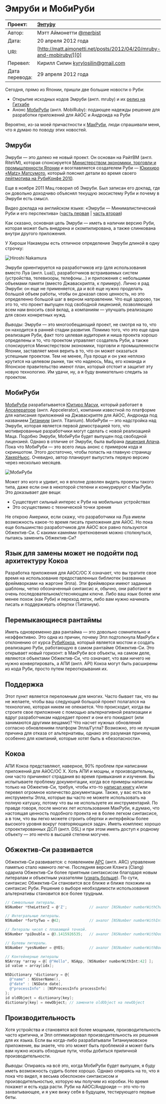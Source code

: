 Эмруби и МобиРуби
=================

| Проект:        | [Энту́ру](https://www.github.com/kyrylo/entooru/)
|:---------------|:-----------------------------------------------------------------
| Автор:         | Мэтт Аймонетти [@merbist][a]
| Дата:          | 20 апреля 2012 года
| URI:           | [http://matt.aimonetti.net/posts/2012/04/20/mruby-and-mobiruby/][0]
| Перевел:       | Кирилл Силин <kyrylosilin@gmail.com>
| Дата перевода: | 29 апреля 2012 года


Сегодня, прямо из Японии, пришли две большие новости о Руби:

* Открытие исходных кодов Эмруби (англ. mruby) и их [релиз на Гитхабе][5]
* Анонс [МобиРуби][6] (англ. MobiRuby): подающее надежды решение для разработки
  приложений для АйОС и Андроида на Руби

Вероятно, из-за моей причастности к [МакРуби][7], люди спрашивали меня, что я думаю
по поводу этих новостей.

Эмруби
------

Эмруби — это далеко не новый проект. Он основан на РайтВМ (англ. RiteVM),
которая спонсируется [Министерством экономики, торговли и промышленности Японии][8]
и возглавляется создателем Руби — [Юкихиро «Matz» Матсумото][4], который пояснил
детали во время своего [лейтмотива на РубиКонфе 2010][9].

Еще в ноябре 2011 Мац говорил об Эмруби. Был записан его доклад, где он довольно
доходчиво объяснял текущую экосистему Руби и почему в Эмруби есть смысл.

Видео доклада на английском языке: «Эмруби — Минималистический Руби и его
перспектива» ([часть первая][01] | [часть вторая][1])

Как сказано, основная цель Эмруби — иметь в наличии версию Руби, которая может
быть внедрена и скомпилирована, а также слинкована внутри другого приложения.

У Хироши Накамуры есть отличное определение Эмруби длиной в одну строчку:

![Hiroshi Nakamura][2]

Эмруби ориентируется на разработчиков игр (для использования вместо Луа
(англ. Lua)), разработчиков встраиваемых систем (устройства, телевизоры,
телефоны…) и приложения с небольшими объемами памяти (вместо Джаваскрипта, к
примеру). Лично я рад Эмруби: он еще не применяется, да и всё еще нужно
проделать большой объем работы, чтобы он доказал свою ценность, но это
определенно большой шаг в верном направлении. Что ещё здорово, так это то, что
проект выпущен под свободной лицензией, позволяющей всем нам вносить свой вклад,
а компаниям — улучшать реализацию для своих конкретных нужд.

_Выводы_: Эмруби — это многообещающий проект, не смотря на то, что он находится
в ранней стадии развития. Помимо того, что это еще одна реализация Руби, факт
того целевая аудитория и ниша проекта хорошо определены и то, что проектом
управляет создатель Руби, а также спонсируется Министерством экономики, торговли
и промышленности Японии, заставляет меня верить в то, что он может оказаться
успешным проектом. Тем не менее, Луа проще и он уже неплохо крутится на целевом
рынке, так что надеюсь, Мац, его команда и Японское правительство имеют план,
который отстоит и защитит эту новую технологию. Им удачи, ну, а я буду
внимательно следить за проектом.

МобиРуби
--------

[МобиРуби][6] разрабатывается [Юитиро Масуи][10], который работает в [Апселераторе][11]
(англ. Appcelerator), компании известной по платформе для написания приложений
на Джаваскрипте для АйОС, Андроида под названием [Титаниум][12] (англ. Titanium).
МобиРуби — это надстройка над Эмруби, которая является первой демострацией того,
что мотивированные разработчики могут сделать с новой реализацией Маца. Подобно
Эмруби, МобиРуби будет выпущен под свободной лицензией. Однако в отличие от
Эмруби, была выбрана [лицензия Апача][13]. Пока что МобиРуби — это всего лишь анонс с
примером кода и скриншотом. Этого достаточно, чтобы попасть на главную страницу
[ХакерНьюс][14]. Очевидно, автор планирует выпустить первую версию через несколько
месяцев.

![МобиРуби][3]

Может это кого и удивит, но я вполне доволен видеть проекты такого типа, даже
если они в некоторой степени и конкурируют с МакРуби. Это доказывает две вещи:

* Существует сильный интерес к Руби на мобильных устройствах
* Это осуществимо с технической точки зрения

Не открою Америки, если скажу, что разработчики на Луа имели возможность
какое-то время писать приложения для АйОС. Но пока еще большинство разработчиков
для АйОС все равно пользуются Обжектив-Си. С какими камнями преткновения можно
столкнуться, пытаясь заменить Обжектив-Си?

Язык для замены может не подойти под архитектуру Кокоа
------------------------------------------------------

Разработка приложения для АйОС/ОС Х означает, что вы тратите свое время на
использование предоставленных библиотек (названных фреймворками на жаргоне
Эпла). Эти фреймворки имеют заданные шаблоны, четко обозначенный синтаксис
и, обычно, они работают в очень последовательном/стесняющем ключе. Либо ваш язык
более или менее похож (как Руби) и переход легок, либо вам нужно начинать писать
и поддерживать обертки (Титаниум).

Перемыкающиеся рантаймы
-----------------------

Иметь одновременно два рантайма — это довольно сомнительно и неэффективно. Это
одна из причин, почему Эпл подтолкнула МакРуби к отклонению от курса [РубиКокоа][15],
который является мостом и создать реализацию Руби, работающую в самом рантайме
Обжектив-Си. Это открывает новый горизонт: в МакРуби все объекты, на самом деле,
являются объектами Обжектив-Си, что означает, что вам ничего не нужно
конвертировать, а АПИ (англ. API) Кокоа могут быть расширены из кода Руби,
просто путем переоткрывания их.

Поддержка
---------

Этот пункт является переломным для многих. Часто бывает так, что вы не желаете,
чтобы ваш следующий большой проект полагался на технологию, которая никем не
опекается. Что происходит, когда вы строите свое приложение с помощью
альтернативной реализации и вдруг разработчикам надоедает проект и они его
покидают (или занимаются другими вещами)? Что насчет нужных обновлений согласно
обновлениям платформ Эпла/Гугла? Возможно, это не лучшая причина для отказа от
альтернативы, однако это разумная причина, особенно для компаний, которые хотят
быть в «безопасности».

Кокоа
-----

АПИ Кокоа представляют, наверное, 90% проблем при написании приложений для
АйОС/ОС Х. Хоть АПИ и мощны, и производительны, они часто причиняют страдания
во время привыкания и изучения. Вы испытываете проблему документации, когда все
примеры написаны только на Обжектив-Си, требуя, чтобы кто-то [написал книгу][16] и/или
перевел огромное количество документации. Также, у вас есть все инструменты
Эпла, которые вы часто не можете использовать на полную катушку, потому что вы
не используете их инструментарий. По правде говоря, после многих лет
использования МакРуби, я думаю, что настоящая ценность подобного проекта не в
более легком синтаксисе, а в том, что вы легко можете строить обертки и
интерфейсы более высокого уровня вокруг повторяющихся задач. Иметь комплекс
хорошо спроектированных ДСЛ (англ. DSL) и при этом иметь доступ к родному
объекту — это нечто в высшей степени могучее.

Обжектив-Си развивается
----------------------

Обжектив-Си развивается: с появлением [АРС][17] (англ. ARC) управление памятью стало
намного легче. Последняя версия Клэнга (Clang) одарила Обжектив-Си более
приятным синтаксисом благодаря новым литералам и объектным указателям ([узнать
больше][18]). По сути, синтаксис Обжектив-Си становится все ближе и ближе похожим на
синтаксис Руби. Решение о выборе необходимости использования альтернативы
становится все более трудным.

``` objective-c
// Символьные литералы.
NSNumber *theLetterZ = @'Z';          // аналог [NSNumber numberWithChar:'Z']

// Интегральные литералы.
NSNumber *fortyTwo = @42;             // аналог [NSNumber numberWithInt:42]

// Литералы чисел с плавающей точкой.
NSNumber *piDouble = @3.1415926535;   // аналог [NSNumber numberWithDouble:3.1415926535]

// Булевы литералы.
NSNumber *yesNumber = @YES;           // аналог [NSNumber numberWithBool:YES]

// Контейнерные литералы
NSArray *array = @[ @"Hello", NSApp, [NSNumber numberWithInt:42] ];
id value = array[idx];

NSDictionary *dictionary = @{
  @"name" : NSUserName(),
  @"date" : [NSDate date],
  @"processInfo" : [NSProcessInfo processInfo]
};
id oldObject = dictionary[key];
dictionary[key] = newObject; // замените oldObject на newObject
```

Производительность
------------------

Хотя устройства и становятся всё более мощными, производительность часто
критична, и Эпл оптимизировал производительность их решения для их языка. Если
вы когда-либо разрабатывали Титаниумовское приложение, вы знаете, что это может
быть проблемой и может быть вам нужно искать обходные пути, чтобы добиться
приличной производительности.

_Выводы_: Опираясь на всё это, когда МобиРуби будет выпущен, я буду иметь
возможность судить более хорошо. Однако опираясь на то, что я пока что видел,
я весьма обеспокоен синтаксисом и производительностью, которую мы получим из
коробки. Но время покажет и есть куда расти. Руби на АйОС/Андроиде — это что-то
захватывающее, и я уже вижу себя в будущем, тестирующего первые беты.

[a]: http://twitter.com/merbist
[0]: http://matt.aimonetti.net/posts/2012/04/20/mruby-and-mobiruby/
[01]: http://youtu.be/n7XRYWclYDY "Часть 1"
[1]: http://youtu.be/sB-IifjyeLI "Часть 2"
[2]: http://img-fotki.yandex.ru/get/6209/98991937.9/0_7646a_3cae4786_orig
[3]: http://img-fotki.yandex.ru/get/9/98991937.9/0_7640d_d0bd2d30_orig
[4]: http://ru.wikipedia.org/wiki/%D0%9C%D0%B0%D1%86%D1%83%D0%BC%D0%BE%D1%82%D0%BE,_%D0%AE%D0%BA%D0%B8%D1%85%D0%B8%D1%80%D0%BE
[5]: https://github.com/mruby/mruby
[6]: http://mobiruby.org/
[7]: http://macruby.org/
[8]: http://www.meti.go.jp/english/
[9]: http://www.slideshare.net/yukihiro_matz/rubyconf-2010-keynote-by-matz
[10]: https://github.com/masuidrive
[11]: http://www.appcelerator.com/
[12]: http://www.appcelerator.com/platform/titanium-sdk
[13]: http://www.dataved.ru/2011/03/apache-license-2.html
[14]: http://news.ycombinator.com/item?id=3866418
[15]: http://en.wikipedia.org/wiki/RubyCocoa
[16]: http://www.amazon.com/gp/product/1449380379/ref=as_li_ss_tl?ie=UTF8&tag=merbist-20&linkCode=as2&camp=1789&creative=390957&creativeASIN=1449380379
[17]: http://developer.apple.com/library/ios/#releasenotes/ObjectiveC/RN-TransitioningToARC/Introduction/Introduction.html
[18]: http://clang.llvm.org/docs/ObjectiveCLiterals.html
